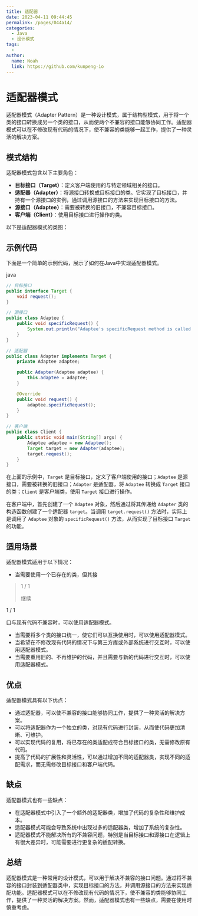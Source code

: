 ```yaml
---
title: 适配器
date: 2023-04-11 09:44:45
permalink: /pages/044a14/
categories:
  - Java
  - 设计模式
tags:
  - 
author: 
  name: Noah
  link: https://github.com/kunpeng-io
---
```


 适配器模式
==========

适配器模式（Adapter Pattern）是一种设计模式，属于结构型模式，用于将一个类的接口转换成另一个类的接口，从而使两个不兼容的接口能够协同工作。适配器模式可以在不修改现有代码的情况下，使不兼容的类能够一起工作，提供了一种灵活的解决方案。

模式结构
----

适配器模式包含以下主要角色：

*   **目标接口（Target）**：定义客户端使用的与特定领域相关的接口。
*   **适配器（Adapter）**：将源接口转换成目标接口的类。它实现了目标接口，并持有一个源接口的实例，通过调用源接口的方法来实现目标接口的方法。
*   **源接口（Adaptee）**：需要被转换的旧接口，不兼容目标接口。
*   **客户端（Client）**：使用目标接口进行操作的类。

以下是适配器模式的类图：

示例代码
----

下面是一个简单的示例代码，展示了如何在Java中实现适配器模式。

java

```java
// 目标接口
public interface Target {
    void request();
}

// 源接口
public class Adaptee {
    public void specificRequest() {
        System.out.println("Adaptee's specificRequest method is called.");
    }
}

// 适配器
public class Adapter implements Target {
    private Adaptee adaptee;

    public Adapter(Adaptee adaptee) {
        this.adaptee = adaptee;
    }

    @Override
    public void request() {
        adaptee.specificRequest();
    }
}

// 客户端
public class Client {
    public static void main(String[] args) {
        Adaptee adaptee = new Adaptee();
        Target target = new Adapter(adaptee);
        target.request();
    }
}
```

在上面的示例中，`Target` 是目标接口，定义了客户端使用的接口；`Adaptee` 是源接口，需要被转换的旧接口；`Adapter` 是适配器，将 `Adaptee` 转换成 `Target` 接口的类；`Client` 是客户端类，使用 `Target` 接口进行操作。

在客户端中，首先创建了一个 `Adaptee` 对象，然后通过将其传递给 `Adapter` 类的构造函数创建了一个适配器 `target`。当调用 `target.request()` 方法时，实际上是调用了 `Adaptee` 对象的 `specificRequest()` 方法，从而实现了目标接口 `Target` 的功能。

适用场景
----

适配器模式适用于以下情况：

*   当需要使用一个已存在的类，但其接

> 1 / 1
>
> 继续

1 / 1

口与现有代码不兼容时，可以使用适配器模式。

*   当需要将多个类的接口统一，使它们可以互换使用时，可以使用适配器模式。
*   当希望在不修改现有代码的情况下与第三方库或外部系统进行交互时，可以使用适配器模式。
*   当需要重用旧的、不再维护的代码，并且需要与新的代码进行交互时，可以使用适配器模式。

优点
--

适配器模式具有以下优点：

*   通过适配器，可以使不兼容的接口能够协同工作，提供了一种灵活的解决方案。
*   可以将适配器作为一个独立的类，对现有代码进行封装，从而使代码更加清晰、可维护。
*   可以实现代码的复用，将已存在的类适配成符合目标接口的类，无需修改原有代码。
*   提高了代码的扩展性和灵活性，可以通过增加不同的适配器类，实现不同的适配需求，而无需修改目标接口和客户端代码。

缺点
--

适配器模式也有一些缺点：

*   在适配器模式中引入了一个额外的适配器类，增加了代码的复杂性和维护成本。
*   适配器模式可能会导致系统中出现过多的适配器类，增加了系统的复杂性。
*   适配器模式不能解决所有的不兼容问题，特别是当目标接口和源接口在逻辑上有很大差异时，可能需要进行更复杂的适配转换。

总结
--

适配器模式是一种常用的设计模式，可以用于解决不兼容的接口问题。通过将不兼容的接口封装到适配器类中，实现目标接口的方法，并调用源接口的方法来实现适配功能。适配器模式可以在不修改现有代码的情况下，使不兼容的类能够协同工作，提供了一种灵活的解决方案。然而，适配器模式也有一些缺点，需要在使用时慎重考虑。